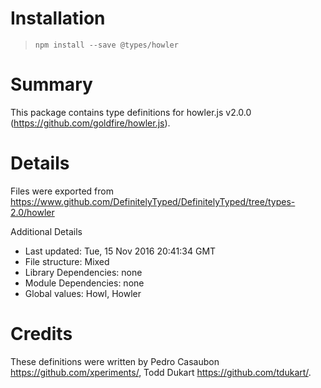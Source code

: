 # Installation
> `npm install --save @types/howler`

# Summary
This package contains type definitions for howler.js v2.0.0 (https://github.com/goldfire/howler.js).

# Details
Files were exported from https://www.github.com/DefinitelyTyped/DefinitelyTyped/tree/types-2.0/howler

Additional Details
 * Last updated: Tue, 15 Nov 2016 20:41:34 GMT
 * File structure: Mixed
 * Library Dependencies: none
 * Module Dependencies: none
 * Global values: Howl, Howler

# Credits
These definitions were written by Pedro Casaubon <https://github.com/xperiments/>, Todd Dukart <https://github.com/tdukart/>.
